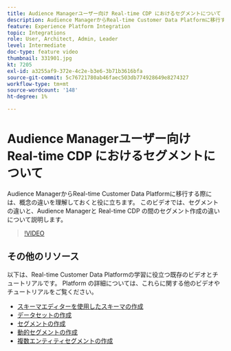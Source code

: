 ```yaml
---
title: Audience Managerユーザー向け Real-time CDP におけるセグメントについて
description: Audience ManagerからReal-time Customer Data Platformに移行する際には、概念の違いを理解しておくと役に立ちます。 このビデオでは、セグメントの違いと、Audience Managerと Real-time CDP の間のセグメント作成の違いについて説明します。
feature: Experience Platform Integration
topic: Integrations
role: User, Architect, Admin, Leader
level: Intermediate
doc-type: feature video
thumbnail: 331901.jpg
kt: 7205
exl-id: a3255af9-372e-4c2e-b3e6-3b71b3616bfa
source-git-commit: 5c76721780ab46faec503db774928649e8274327
workflow-type: tm+mt
source-wordcount: '148'
ht-degree: 1%

---
```


# Audience Managerユーザー向け Real-time CDP におけるセグメントについて

Audience ManagerからReal-time Customer Data Platformに移行する際には、概念の違いを理解しておくと役に立ちます。 このビデオでは、セグメントの違いと、Audience Managerと Real-time CDP の間のセグメント作成の違いについて説明します。

>[!VIDEO](https://video.tv.adobe.com/v/347032/?quality=12&learn=on&captions=jpn)

## その他のリソース

以下は、Real-time Customer Data Platformの学習に役立つ既存のビデオとチュートリアルです。 Platform の詳細については、これらに関する他のビデオやチュートリアルをご覧ください。

* [ スキーマエディターを使用したスキーマの作成 ](https://experienceleague.adobe.com/docs/experience-platform/xdm/tutorials/create-schema-ui.html?lang=ja#getting-started)
* [ データセットの作成 ](https://experienceleague.adobe.com/docs/platform-learn/getting-started-for-data-architects-and-data-engineers/create-datasets.html?lang=ja#permissions-required)
* [ セグメントの作成 ](https://experienceleague.adobe.com/docs/platform-learn/tutorials/segments/create-segments.html?lang=ja#segments)
* [ 動的セグメントの作成 ](https://experienceleague.adobe.com/docs/platform-learn/tutorials/segments/create-dynamic-segments.html?lang=ja#segments)
* [ 複数エンティティセグメントの作成 ](https://experienceleague.adobe.com/docs/platform-learn/tutorials/segments/create-multi-entity-segments.html?lang=ja#segments)
